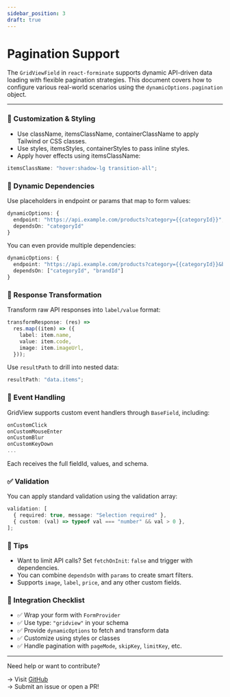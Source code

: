 ```yaml
---
sidebar_position: 3
draft: true
---
```


# Pagination Support

The `GridViewField` in `react-forminate` supports dynamic API-driven data loading with flexible pagination strategies. This document covers how to configure various real-world scenarios using the `dynamicOptions.pagination` object.

---

### 🧩 Customization & Styling

- Use className, itemsClassName, containerClassName to apply Tailwind or CSS classes.
- Use styles, itemsStyles, containerStyles to pass inline styles.
- Apply hover effects using itemsClassName:

```ts
itemsClassName: "hover:shadow-lg transition-all";
```

### 🧠 Dynamic Dependencies

Use placeholders in endpoint or params that map to form values:

```ts
dynamicOptions: {
  endpoint: "https://api.example.com/products?category={{categoryId}}",
  dependsOn: "categoryId"
}
```

You can even provide multiple dependencies:

```ts
dynamicOptions: {
  endpoint: "https://api.example.com/products?category={{categoryId}}&brand={{brandId}}",
  dependsOn: ["categoryId", "brandId"]
}
```

### 🔁 Response Transformation

Transform raw API responses into `label/value` format:

```ts
transformResponse: (res) =>
  res.map((item) => ({
    label: item.name,
    value: item.code,
    image: item.imageUrl,
  }));
```

Use `resultPath` to drill into nested data:

```ts
resultPath: "data.items";
```

### 🧭 Event Handling

GridView supports custom event handlers through `BaseField`, including:

```ts
onCustomClick
onCustomMouseEnter
onCustomBlur
onCustomKeyDown
...
```

Each receives the full fieldId, values, and schema.

### ✅ Validation

You can apply standard validation using the validation array:

```ts
validation: [
  { required: true, message: "Selection required" },
  { custom: (val) => typeof val === "number" && val > 0 },
];
```

### 💬 Tips

- Want to limit API calls? Set `fetchOnInit`: `false` and trigger with dependencies.
- You can combine `dependsOn` with `params` to create smart filters.
- Supports `image`, `label`, `price`, and any other custom fields.

### 📎 Integration Checklist

- ✅ Wrap your form with `FormProvider`
- ✅ Use type: `"gridview"` in your schema
- ✅ Provide `dynamicOptions` to fetch and transform data
- ✅ Customize using styles or classes
- ✅ Handle pagination with `pageMode`, `skipKey`, `limitKey`, etc.

---

Need help or want to contribute?

→ Visit [GitHub](https://github.com/panahi-projects/react-forminate/tree/main) <br/>
→ Submit an issue or open a PR!

